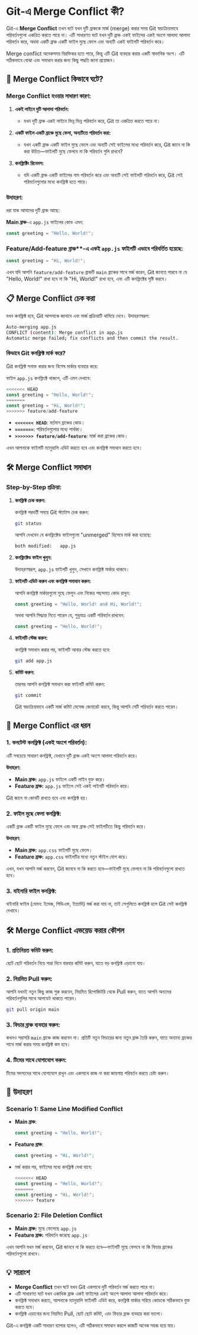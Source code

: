 # Git-এ Merge Conflict কী?

Git-এ **Merge Conflict** তখন ঘটে যখন দুটি ব্রাঞ্চকে মার্জ (merge) করার সময় Git স্বয়ংক্রিয়ভাবে পরিবর্তনগুলো একত্রিত করতে পারে না। এটি সাধারণত ঘটে যখন দুটি ব্রাঞ্চ একই ফাইলের একই অংশে আলাদা আলাদা পরিবর্তন করে, অথবা একটি ব্রাঞ্চ একটি ফাইল মুছে ফেলে এবং অন্যটি একই ফাইলটি পরিবর্তন করে।

Merge conflict অনেকসময় বিরক্তিকর হতে পারে, কিন্তু এটি Git ব্যবহার করার একটি স্বাভাবিক অংশ। এটি সঠিকভাবে বোঝা এবং সমাধান করার জন্য কিছু পদ্ধতি জানা প্রয়োজন।

## 🧠 Merge Conflict কিভাবে ঘটে?

### Merge Conflict হওয়ার সাধারণ কারণ:

1. **একই লাইনে দুটি আলাদা পরিবর্তন:**
   - যখন দুটি ব্রাঞ্চ একই লাইনে ভিন্ন ভিন্ন পরিবর্তন করে, Git তা একত্রিত করতে পারে না।

2. **একটি ফাইল একটি ব্রাঞ্চে মুছে ফেলা, অন্যটিতে পরিবর্তন করা:**
   - যখন একটি ব্রাঞ্চ একটি ফাইল মুছে ফেলে এবং অন্যটি সেই ফাইলের মধ্যে পরিবর্তন করে, Git জানে না কি করা উচিত—ফাইলটি মুছে ফেলবে না কি পরিবর্তন গুলি রাখবে?

3. **কনফ্লিক্টিং রিনেমস:**
   - যদি একটি ব্রাঞ্চ একটি ফাইলের নাম পরিবর্তন করে এবং অন্যটি সেই ফাইলটি পরিবর্তন করে, Git সেই পরিবর্তনগুলোর মধ্যে কনফ্লিক্ট হতে পারে।

### উদাহরণ:

ধরা যাক আমাদের দুটি ব্রাঞ্চ আছে:

**Main ব্রাঞ্চ**-এ `app.js` ফাইলের কোড এমন:

  ```javascript
  const greeting = "Hello, World!";
````

### Feature/Add-feature ব্রাঞ্চ**-এ একই `app.js` ফাইলটি এভাবে পরিবর্তিত হয়েছে:

  ```javascript
  const greeting = "Hi, World!";
  ```

এখন যদি আপনি `feature/add-feature` ব্রাঞ্চটি `main` ব্রাঞ্চের সাথে মর্জ করেন, Git জানতে পারবে না যে "Hello, World!" রাখা হবে না কি "Hi, World!" রাখা হবে, এবং এটি কনফ্লিক্টের সৃষ্টি করবে।

## 📋 Merge Conflict চেক করা

যখন কনফ্লিক্ট হবে, Git আপনাকে জানাবে এবং মার্জ প্রক্রিয়াটি থামিয়ে দেবে। উদাহরণস্বরূপ:

```bash
Auto-merging app.js
CONFLICT (content): Merge conflict in app.js
Automatic merge failed; fix conflicts and then commit the result.
```

### কিভাবে Git কনফ্লিক্ট মার্ক করে?

Git কনফ্লিক্ট সনাক্ত করার জন্য বিশেষ মার্কার ব্যবহার করে:

ফাইল `app.js` কনফ্লিক্টে থাকলে, এটি এমন দেখাবে:

```javascript
<<<<<<< HEAD
const greeting = "Hello, World!";
=======
const greeting = "Hi, World!";
>>>>>>> feature/add-feature
```

* **`<<<<<<< HEAD`**: বর্তমান ব্রাঞ্চের কোড।
* **`=======`**: পরিবর্তনগুলোর মধ্যে পার্থক্য।
* **`>>>>>>> feature/add-feature`**: মার্জ করা ব্রাঞ্চের কোড।

এখন আপনাকে ফাইলটি ম্যানুয়ালি এডিট করতে হবে এবং কনফ্লিক্ট সমাধান করতে হবে।

## 🛠️ Merge Conflict সমাধান

### Step-by-Step প্রক্রিয়া:

1. **কনফ্লিক্ট চেক করুন:**

   কনফ্লিক্ট পরবর্তী সময়ে Git স্ট্যাটাস চেক করুন:

   ```bash
   git status
   ```

   আপনি দেখবেন যে কনফ্লিক্টেড ফাইলগুলো "unmerged" হিসেবে মার্ক করা হয়েছে:

   ```bash
   both modified:   app.js
   ```

2. **কনফ্লিক্টেড ফাইল খুলুন:**

   উদাহরণস্বরূপ, `app.js` ফাইলটি খুলুন, সেখানে কনফ্লিক্ট মার্কার থাকবে।

3. **ফাইলটি এডিট করুন এবং কনফ্লিক্ট সমাধান করুন:**

   আপনি কনফ্লিক্ট মার্কারগুলো মুছে ফেলুন এবং নিজের পছন্দমত কোড রাখুন:

   ```javascript
   const greeting = "Hello, World! and Hi, World!";
   ```

   অথবা আপনি সিদ্ধান্ত নিতে পারেন যে, শুধুমাত্র একটি পরিবর্তন রাখবেন:

   ```javascript
   const greeting = "Hello, World!";
   ```

4. **ফাইলটি স্টেজ করুন:**

   কনফ্লিক্ট সমাধান করার পর, ফাইলটি আবার স্টেজ করতে হবে:

   ```bash
   git add app.js
   ```

5. **কমিট করুন:**

   তারপর আপনি কনফ্লিক্ট সমাধান করা ফাইলটি কমিট করুন:

   ```bash
   git commit
   ```

   Git স্বয়ংক্রিয়ভাবে একটি মার্জ কমিট মেসেজ জেনারেট করবে, কিন্তু আপনি সেটি পরিবর্তন করতে পারেন।

## 🛑 Merge Conflict এর ধরন

### 1. **কনটেন্ট কনফ্লিক্ট (একই অংশে পরিবর্তন):**

এটি সবচেয়ে সাধারণ কনফ্লিক্ট, যেখানে দুটি ব্রাঞ্চ একই অংশে আলাদা পরিবর্তন করে।

**উদাহরণ:**

* **Main ব্রাঞ্চ:** `app.js` ফাইলে একটি লাইন যুক্ত করে।
* **Feature ব্রাঞ্চ:** `app.js` ফাইলে সেই একই লাইনটি পরিবর্তন করে।

Git জানে না কোনটি রাখতে হবে এবং কনফ্লিক্ট হয়।

### 2. **ফাইল মুছে ফেলা কনফ্লিক্ট:**

একটি ব্রাঞ্চ একটি ফাইল মুছে ফেলে এবং অন্য ব্রাঞ্চ সেই ফাইলটিতে কিছু পরিবর্তন করে।

**উদাহরণ:**

* **Main ব্রাঞ্চ:** `app.css` ফাইলটি মুছে ফেলে।
* **Feature ব্রাঞ্চ:** `app.css` ফাইলটির মধ্যে নতুন স্টাইল যোগ করে।

এখন, যখন আপনি মর্জ করবেন, Git জানবে না কি করতে হবে—ফাইলটি মুছে ফেলবে না কি পরিবর্তনগুলো রাখতে হবে।

### 3. **বাইনারি ফাইল কনফ্লিক্ট:**

বাইনারি ফাইল (যেমন: ইমেজ, পিডিএফ, ইত্যাদি) মর্জ করা যায় না, তাই সেগুলিতে কনফ্লিক্ট হলে Git সেই কনফ্লিক্ট দেখাবে।

## 🛠️ Merge Conflict এভয়েড করার কৌশল

### 1. **প্রতিনিয়ত কমিট করুন:**

ছোট ছোট পরিবর্তন নিয়ে সারা দিনে বারবার কমিট করুন, যাতে বড় কনফ্লিক্ট এড়ানো যায়।

### 2. **নিয়মিত Pull করুন:**

আপনি যখনই নতুন কিছু কাজ শুরু করবেন, নিয়মিত রিপোজিটরি থেকে Pull করুন, যাতে আপনি অন্যদের পরিবর্তনগুলির সাথে আপডেট থাকতে পারেন।

```bash
git pull origin main
```

### 3. **ফিচার ব্রাঞ্চ ব্যবহার করুন:**

কখনও সরাসরি `main` ব্রাঞ্চে কাজ করবেন না। প্রতিটি নতুন ফিচারের জন্য নতুন ব্রাঞ্চ তৈরি করুন, যাতে অন্যান্য ব্রাঞ্চের সাথে মার্জ করার সময় কনফ্লিক্ট কম হবে।

### 4. **টিমের সাথে যোগাযোগ করুন:**

টিমের সদস্যদের সাথে যোগাযোগ রাখুন এবং একসাথে কাজ না করা জায়গায় পরিবর্তন করতে চেষ্টা করুন।

## 🎯 উদাহরণ

### Scenario 1: Same Line Modified Conflict

* **Main ব্রাঞ্চ**:

  ```javascript
  const greeting = "Hello, World!";
  ```

* **Feature ব্রাঞ্চ**:

  ```javascript
  const greeting = "Hi, World!";
  ```

* মর্জ করার পর, ফাইলের মধ্যে কনফ্লিক্ট দেখা যাবে:

  ```javascript
  <<<<<<< HEAD
  const greeting = "Hello, World!";
  =======
  const greeting = "Hi, World!";
  >>>>>>> feature
  ```

### Scenario 2: File Deletion Conflict

* **Main ব্রাঞ্চ:** মুছে ফেলেছে `app.js`
* **Feature ব্রাঞ্চ:** পরিবর্তন করেছে `app.js`

এখন আপনি যখন মর্জ করবেন, Git জানবে না কি করতে হবে—ফাইলটি মুছে ফেলবে না কি ফিচার ব্রাঞ্চের পরিবর্তনগুলো রাখবে।

## 💡 সারাংশ

* **Merge Conflict** তখন ঘটে যখন Git একসাথে দুটি পরিবর্তন মর্জ করতে পারে না।
* এটি সাধারণত ঘটে যখন একাধিক ব্রাঞ্চ একই ফাইলের একই অংশে আলাদা আলাদা পরিবর্তন করে।
* কনফ্লিক্ট সমাধান করতে, আপনাকে ম্যানুয়ালি ফাইলটি এডিট করে, কনফ্লিক্ট মার্কার সরিয়ে কোডকে সঠিকভাবে যুক্ত করতে হবে।
* কনফ্লিক্ট এড়ানোর জন্য নিয়মিত Pull, ছোট ছোট কমিট, এবং ফিচার ব্রাঞ্চ ব্যবহার করা ভালো।

Git-এ কনফ্লিক্ট একটি সাধারণ ব্যাপার হলেও, এটি সঠিকভাবে সমাধান করলে কাজটি অনেক সহজ হয়ে যায়।

